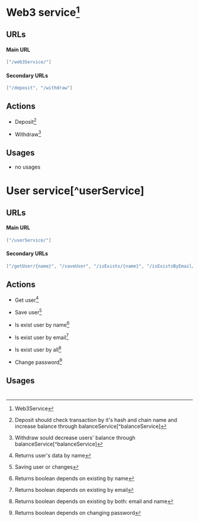# Web3 service[^web3Service]

## URLs

#### Main URL

```java
["/web3Service/"]
```

#### Secondary URLs

```java
["/deposit", "/withdraw"]
```

## Actions

- Deposit[^web3Deposit]

- Withdraw[^web3Withdraw]

[^web3Deposit]: Deposit should check transaction by it's hash and chain name and increase balance through balanceService[^balanceService]
[^web3Withdraw]: Withdraw sould decrease users' balance through balanceService[^balanceService]

## Usages

- no usages

# User service[^userService]

## URLs

#### Main URL

```java
["/userService/"]
```

#### Secondary URLs

```java
["/getUser/{name}", "/saveUser", "/isExists/{name}", "/isExistsByEmail/{email}", "/isExistsByAll/{name}/{email}", "/changePasswordIfExists/{name}/{password}/{code}"]
```

## Actions

- Get user[^userServiceGetUser]

- Save user[^userServiceSaveUser]
- Is exist user by name[^userServiceExistByName]
- Is exist user by email[^userServiceExistByEmail]
- Is exist user by all[^userServiceExistByAll]
- Change password[^userServiceChangePassword]

[^userServiceGetUser]: Returns user's data by name
[^userServiceSaveUser]: Saving user or changes
[^userServiceExistByName]:  Returns boolean depends on existing by name
[^userServiceExistByEmail]:  Returns boolean depends on existing by email
[^userServiceExistByAll]:  Returns boolean depends on existing by both: email and name
[^userServiceChangePassword]:  Returns boolean depends on changing password

## Usages

[^web3Service]: Web3Service



# 
